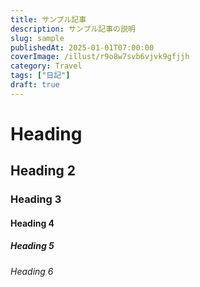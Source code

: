 ```yaml
---
title: サンプル記事
description: サンプル記事の説明
slug: sample
publishedAt: 2025-01-01T07:00:00
coverImage: /illust/r9o8w7svb6vjvk9gfjjh
category: Travel
tags: ["日記"]
draft: true
---
```


# Heading

## Heading 2

### Heading 3

#### Heading 4

##### Heading 5

###### Heading 6
